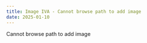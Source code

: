 ```yaml
---
title: Image IVA - Cannot browse path to add image
date: 2025-01-10
---
```


Cannot browse path to add image
